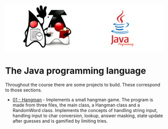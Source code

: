 ![](/assets/javarepologo.png)

# The Java programming language

Throughout the course there are some projects to build. These correspond to those sections.

- [01 - Hangman](src/com/irisida/lang/projects/hangman) - Implements a small hangman game. The program is made from three files, the main class, a Hangman class and a RandomWord class. Implements the concepts of handling string input, handling input to char conversion, lookup, answer masking, state update after guesses and is gamified by limiting tries.
